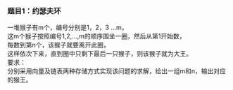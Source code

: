 ###  题目1：约瑟夫环  
一堆猴子有m个，编号分别是1，2，3 ...m，  
这m个猴子按照编号1,2,…,m的顺序围坐一圈，然后从第1开始数，  
每数到第n个，该猴子就要离开此圈，  
这样依次下来，直到圈中只剩下最后一只猴子，则该猴子就为大王。  
要求：  
分别采用向量及链表两种存储方式实现该问题的求解，给出一组m和n，输出对应的猴王。 
